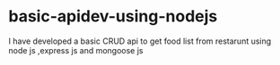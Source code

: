 # basic-apidev-using-nodejs
I have developed a basic CRUD api to get food list from restarunt using
node js ,express js and mongoose js

